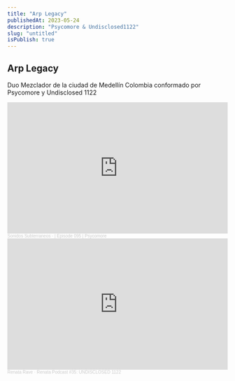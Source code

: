 ```yaml
---
title: "Arp Legacy"
publishedAt: 2023-05-24
description: "Psycomore & Undisclosed1122"
slug: "untitled"
isPublish: true
---
```


## Arp Legacy 

Duo Mezclador de la ciudad de Medellín Colombia conformado por  Psycomore y Undisclosed 1122


<iframe width="100%" height="300" scrolling="no" frameborder="no" allow="autoplay" src="https://w.soundcloud.com/player/?url=https%3A//api.soundcloud.com/tracks/1122869404&color=%23ff5500&auto_play=false&hide_related=false&show_comments=true&show_user=true&show_reposts=false&show_teaser=true&visual=true"></iframe><div style="font-size: 10px; color: #cccccc;line-break: anywhere;word-break: normal;overflow: hidden;white-space: nowrap;text-overflow: ellipsis; font-family: Interstate,Lucida Grande,Lucida Sans Unicode,Lucida Sans,Garuda,Verdana,Tahoma,sans-serif;font-weight: 100;"><a href="https://soundcloud.com/ssubterraneos" title="Sonidos Subterraneos" target="_blank" style="color: #cccccc; text-decoration: none;">Sonidos Subterraneos</a> · <a href="https://soundcloud.com/ssubterraneos/episode-095-psycomore" title="| Episode 095 | Psycomore" target="_blank" style="color: #cccccc; text-decoration: none;">| Episode 095 | Psycomore</a></div>


<iframe width="100%" height="300" scrolling="no" frameborder="no" allow="autoplay" src="https://w.soundcloud.com/player/?url=https%3A//api.soundcloud.com/tracks/1190581909&color=%23ff5500&auto_play=false&hide_related=false&show_comments=true&show_user=true&show_reposts=false&show_teaser=true&visual=true"></iframe><div style="font-size: 10px; color: #cccccc;line-break: anywhere;word-break: normal;overflow: hidden;white-space: nowrap;text-overflow: ellipsis; font-family: Interstate,Lucida Grande,Lucida Sans Unicode,Lucida Sans,Garuda,Verdana,Tahoma,sans-serif;font-weight: 100;"><a href="https://soundcloud.com/rntrave" title="Renata Rave" target="_blank" style="color: #cccccc; text-decoration: none;">Renata Rave</a> · <a href="https://soundcloud.com/rntrave/renata-podcast-35-undisclosed-1122" title="Renata Podcast #35: UNDISCLOSED 1122" target="_blank" style="color: #cccccc; text-decoration: none;">Renata Podcast #35: UNDISCLOSED 1122</a></div>


